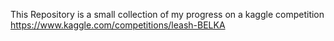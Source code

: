 This Repository is a small collection of my progress on a kaggle competition https://www.kaggle.com/competitions/leash-BELKA
